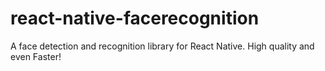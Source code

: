 # react-native-facerecognition
A face detection and recognition library for React Native. High quality and even Faster!
